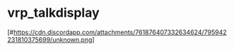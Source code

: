 # vrp_talkdisplay

[#https://cdn.discordapp.com/attachments/761876407332634624/795942231810375699/unknown.png]
